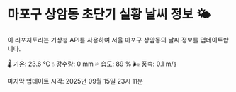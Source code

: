 
# 마포구 상암동 초단기 실황 날씨 정보 🌤️

이 리포지토리는 기상청 API를 사용하여 서울 마포구 상암동의 날씨 정보를 업데이트합니다. 

🌡️ 기온: 23.6 ℃
💧 강수량: 0 mm
💦 습도: 89 %
🌬️ 풍속: 0.1 m/s

마지막 업데이트 시각: 2025년 09월 15일 23시 11분    
